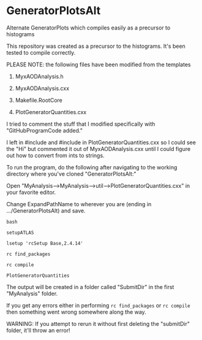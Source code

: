 # GeneratorPlotsAlt
Alternate GeneratorPlots which compiles easily as a precursor to histograms

This repository was created as a precursor to the histograms.  It's been tested to compile correctly.

PLEASE NOTE: the following files have been modified from the templates

1) MyxAODAnalysis.h

2) MyxAODAnalysis.cxx

3) Makefile.RootCore

4) PlotGeneratorQuantities.cxx

I tried to comment the stuff that I modified specifically with "GitHubProgramCode added."

I left in #include <iostream> and #include <string> in PlotGeneratorQuantities.cxx so I could see the "Hi" but commented it out of MyxAODAnalysis.cxx until I could figure out how to convert from ints to strings.

To run the program, do the following after navigating to the working directory where you've cloned "GeneratorPlotsAlt:"

Open "MyAnalysis-->MyAnalysis-->util-->PlotGeneratorQuantities.cxx" in your favorite editor.

Change ExpandPathName to wherever you are (ending in .../GeneratorPlotsAlt) and save.

`bash`

`setupATLAS`

`lsetup 'rcSetup Base,2.4.14'`

`rc find_packages`

`rc compile`

`PlotGeneratorQuantities`

The output will be created in a folder called "SubmitDir" in the first "MyAnalysis" folder.

If you get any errors either in performing `rc find_packages` or `rc compile` then something went wrong somewhere along the way.

WARNING: If you attempt to rerun it without first deleting the "submitDir" folder, it'll throw an error!
